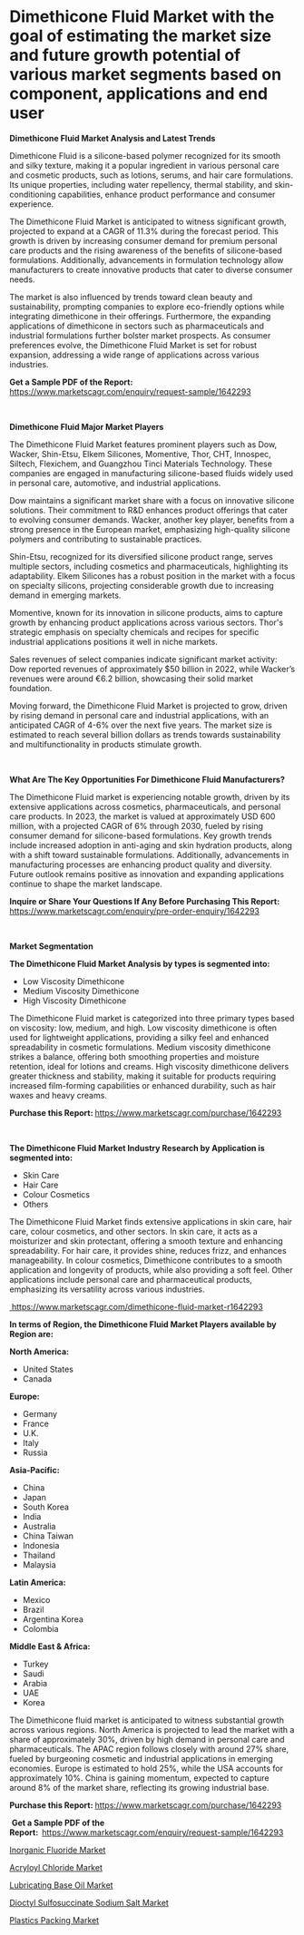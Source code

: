 <p><h1>Dimethicone Fluid Market with the goal of estimating the market size and future growth potential of various market segments based on component, applications and end user</h1></p><p><strong>Dimethicone Fluid Market Analysis and Latest Trends</strong></p>
<p><p>Dimethicone Fluid is a silicone-based polymer recognized for its smooth and silky texture, making it a popular ingredient in various personal care and cosmetic products, such as lotions, serums, and hair care formulations. Its unique properties, including water repellency, thermal stability, and skin-conditioning capabilities, enhance product performance and consumer experience.</p><p>The Dimethicone Fluid Market is anticipated to witness significant growth, projected to expand at a CAGR of 11.3% during the forecast period. This growth is driven by increasing consumer demand for premium personal care products and the rising awareness of the benefits of silicone-based formulations. Additionally, advancements in formulation technology allow manufacturers to create innovative products that cater to diverse consumer needs.</p><p>The market is also influenced by trends toward clean beauty and sustainability, prompting companies to explore eco-friendly options while integrating dimethicone in their offerings. Furthermore, the expanding applications of dimethicone in sectors such as pharmaceuticals and industrial formulations further bolster market prospects. As consumer preferences evolve, the Dimethicone Fluid Market is set for robust expansion, addressing a wide range of applications across various industries.</p></p>
<p><strong>Get a Sample PDF of the Report:&nbsp;</strong> <a href="https://www.marketscagr.com/enquiry/request-sample/1642293?utm_campaign=1999&utm_medium=2&utm_source=Github&utm_content=ia&utm_term=30012025&utm_id=dimethicone-fluid">https://www.marketscagr.com/enquiry/request-sample/1642293</a></p>
<p>&nbsp;</p>
<p><strong>Dimethicone Fluid Major Market Players</strong></p>
<p><p>The Dimethicone Fluid Market features prominent players such as Dow, Wacker, Shin-Etsu, Elkem Silicones, Momentive, Thor, CHT, Innospec, Siltech, Flexichem, and Guangzhou Tinci Materials Technology. These companies are engaged in manufacturing silicone-based fluids widely used in personal care, automotive, and industrial applications. </p><p>Dow maintains a significant market share with a focus on innovative silicone solutions. Their commitment to R&D enhances product offerings that cater to evolving consumer demands. Wacker, another key player, benefits from a strong presence in the European market, emphasizing high-quality silicone polymers and contributing to sustainable practices. </p><p>Shin-Etsu, recognized for its diversified silicone product range, serves multiple sectors, including cosmetics and pharmaceuticals, highlighting its adaptability. Elkem Silicones has a robust position in the market with a focus on specialty silicons, projecting considerable growth due to increasing demand in emerging markets. </p><p>Momentive, known for its innovation in silicone products, aims to capture growth by enhancing product applications across various sectors. Thor's strategic emphasis on specialty chemicals and recipes for specific industrial applications positions it well in niche markets. </p><p>Sales revenues of select companies indicate significant market activity: Dow reported revenues of approximately $50 billion in 2022, while Wacker’s revenues were around €6.2 billion, showcasing their solid market foundation. </p><p>Moving forward, the Dimethicone Fluid Market is projected to grow, driven by rising demand in personal care and industrial applications, with an anticipated CAGR of 4-6% over the next five years. The market size is estimated to reach several billion dollars as trends towards sustainability and multifunctionality in products stimulate growth.</p></p>
<p>&nbsp;</p>
<p><strong>What Are The Key Opportunities For Dimethicone Fluid Manufacturers?</strong></p>
<p><p>The Dimethicone Fluid market is experiencing notable growth, driven by its extensive applications across cosmetics, pharmaceuticals, and personal care products. In 2023, the market is valued at approximately USD 600 million, with a projected CAGR of 6% through 2030, fueled by rising consumer demand for silicone-based formulations. Key growth trends include increased adoption in anti-aging and skin hydration products, along with a shift toward sustainable formulations. Additionally, advancements in manufacturing processes are enhancing product quality and diversity. Future outlook remains positive as innovation and expanding applications continue to shape the market landscape.</p></p>
<p><strong>Inquire or Share Your Questions If Any Before Purchasing This Report:</strong> <a href="https://www.marketscagr.com/enquiry/pre-order-enquiry/1642293?utm_campaign=1999&utm_medium=2&utm_source=Github&utm_content=ia&utm_term=30012025&utm_id=dimethicone-fluid">https://www.marketscagr.com/enquiry/pre-order-enquiry/1642293</a></p>
<p>&nbsp;</p>
<p><strong>Market Segmentation</strong></p>
<p><strong>The Dimethicone Fluid Market Analysis by types is segmented into:</strong></p>
<p><ul><li>Low Viscosity Dimethicone</li><li>Medium Viscosity Dimethicone</li><li>High Viscosity Dimethicone</li></ul></p>
<p><p>The Dimethicone Fluid market is categorized into three primary types based on viscosity: low, medium, and high. Low viscosity dimethicone is often used for lightweight applications, providing a silky feel and enhanced spreadability in cosmetic formulations. Medium viscosity dimethicone strikes a balance, offering both smoothing properties and moisture retention, ideal for lotions and creams. High viscosity dimethicone delivers greater thickness and stability, making it suitable for products requiring increased film-forming capabilities or enhanced durability, such as hair waxes and heavy creams.</p></p>
<p><strong>Purchase this Report:&nbsp;</strong><a href="https://www.marketscagr.com/purchase/1642293?utm_campaign=1999&utm_medium=2&utm_source=Github&utm_content=ia&utm_term=30012025&utm_id=dimethicone-fluid">https://www.marketscagr.com/purchase/1642293</a></p>
<p>&nbsp;</p>
<p><strong>The Dimethicone Fluid Market Industry Research by Application is segmented into:</strong></p>
<p><ul><li>Skin Care</li><li>Hair Care</li><li>Colour Cosmetics</li><li>Others</li></ul></p>
<p><p>The Dimethicone Fluid Market finds extensive applications in skin care, hair care, colour cosmetics, and other sectors. In skin care, it acts as a moisturizer and skin protectant, offering a smooth texture and enhancing spreadability. For hair care, it provides shine, reduces frizz, and enhances manageability. In colour cosmetics, Dimethicone contributes to a smooth application and longevity of products, while also providing a soft feel. Other applications include personal care and pharmaceutical products, emphasizing its versatility across various industries.</p></p>
<p><a href="https://www.marketscagr.com/dimethicone-fluid-market-r1642293?utm_campaign=1999&utm_medium=2&utm_source=Github&utm_content=ia&utm_term=30012025&utm_id=dimethicone-fluid">&nbsp;https://www.marketscagr.com/dimethicone-fluid-market-r1642293</a></p>
<p><strong>In terms of Region, the Dimethicone Fluid Market Players available by Region are:</strong></p>
<p>
    <p> <strong> North America: </strong>
        <ul>
            <li>United States</li>
            <li>Canada</li>
        </ul>
        </p> 
    <p> <strong> Europe: </strong>
        <ul>
            <li>Germany</li>
            <li>France</li>
            <li>U.K.</li>
            <li>Italy</li>
            <li>Russia</li>
        </ul>
        </p> 
    <p> <strong> Asia-Pacific: </strong>
        <ul>
            <li>China</li>
            <li>Japan</li>
            <li>South Korea</li>
            <li>India</li>
            <li>Australia</li>
            <li>China Taiwan</li>
            <li>Indonesia</li>
            <li>Thailand</li>
            <li>Malaysia</li>
        </ul>
        </p> 
    <p> <strong> Latin America: </strong>
        <ul>
            <li>Mexico</li>
            <li>Brazil</li>
            <li>Argentina Korea</li>
            <li>Colombia</li>
        </ul>
        </p> 
    <p> <strong> Middle East & Africa: </strong>
        <ul>
            <li>Turkey</li>
            <li>Saudi</li>
            <li>Arabia</li>
            <li>UAE</li>
            <li>Korea</li>
        </ul>
    </p>
    </p>
<p><p>The Dimethicone fluid market is anticipated to witness substantial growth across various regions. North America is projected to lead the market with a share of approximately 30%, driven by high demand in personal care and pharmaceuticals. The APAC region follows closely with around 27% share, fueled by burgeoning cosmetic and industrial applications in emerging economies. Europe is estimated to hold 25%, while the USA accounts for approximately 10%. China is gaining momentum, expected to capture around 8% of the market share, reflecting its growing industrial base.</p></p>
<p><strong>Purchase this Report: </strong><a href="https://www.marketscagr.com/purchase/1642293?utm_campaign=1999&utm_medium=2&utm_source=Github&utm_content=ia&utm_term=30012025&utm_id=dimethicone-fluid">https://www.marketscagr.com/purchase/1642293</a></p>
<p>&nbsp;<strong>Get a Sample PDF of the Report:&nbsp;&nbsp;</strong><a href="https://www.marketscagr.com/enquiry/request-sample/1642293?utm_campaign=1999&utm_medium=2&utm_source=Github&utm_content=ia&utm_term=30012025&utm_id=dimethicone-fluid">https://www.marketscagr.com/enquiry/request-sample/1642293</a></p>
<p><strong></strong></p>
<p><p><a href="https://github.com/ritooesiaba/Market-Research-Report-List-1/blob/main/inorganic-fluoride-market.md?utm_campaign=1999&utm_medium=2&utm_source=Github&utm_content=ia&utm_term=30012025&utm_id=dimethicone-fluid">Inorganic Fluoride Market</a></p><p><a href="https://github.com/sawrovpipolo/Market-Research-Report-List-1/blob/main/acryloyl-chloride-market.md?utm_campaign=1999&utm_medium=2&utm_source=Github&utm_content=ia&utm_term=30012025&utm_id=dimethicone-fluid">Acryloyl Chloride Market</a></p><p><a href="https://github.com/yoshih12/Market-Research-Report-List-4/blob/main/lubricating-base-oil-market.md?utm_campaign=1999&utm_medium=2&utm_source=Github&utm_content=ia&utm_term=30012025&utm_id=dimethicone-fluid">Lubricating Base Oil Market</a></p><p><a href="https://github.com/ryanbell8967/Market-Research-Report-List-1/blob/main/dioctyl-sulfosuccinate-sodium-salt-market.md?utm_campaign=1999&utm_medium=2&utm_source=Github&utm_content=ia&utm_term=30012025&utm_id=dimethicone-fluid">Dioctyl Sulfosuccinate Sodium Salt Market</a></p><p><a href="https://github.com/sponsumelo/Market-Research-Report-List-1/blob/main/plastics-packing-market.md?utm_campaign=1999&utm_medium=2&utm_source=Github&utm_content=ia&utm_term=30012025&utm_id=dimethicone-fluid">Plastics Packing Market</a></p></p>